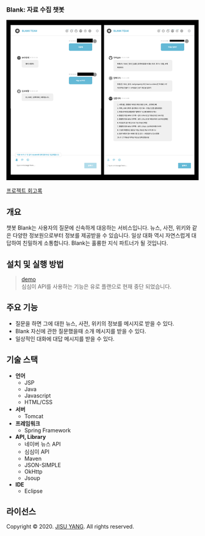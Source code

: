 ### Blank: 자료 수집 챗봇
![](./doc/thumbnail-01.png)

[프로젝트 회고록](https://jisulog.com/docs/essay/project-review/2020-blank)

## 개요
챗봇 Blank는 사용자의 질문에 신속하게 대응하는 서비스입니다. 
뉴스, 사전, 위키와 같은 다양한 정보원으로부터 정보를 제공받을 수 있습니다. 
일상 대화 역시 자연스럽게 대답하여 친밀하게 소통합니다. 
Blank는 훌륭한 지식 파트너가 될 것입니다.

## 설치 및 실행 방법
> [demo](https://blank.egoist.im/)  
> 심심이 API를 사용하는 기능은 유로 플랜으로 현재 중단 되었습니다.

## 주요 기능
- 질문을 하면 그에 대한 뉴스, 사전, 위키의 정보를 메시지로 받을 수 있다.
- Blank 자신에 관한 질문했을때 소개 메시지를 받을 수 있다.
- 일상적인 대화에 대답 메시지를 받을 수 있다.

## 기술 스택
- **언어**
    - JSP
    - Java
    - Javascript
    - HTML/CSS
- **서버**
    - Tomcat
- **프레임워크**
    - Spring Framework
- **API, Library**
    - 네이버 뉴스 API
    - 심심이 API
    - Maven
    - JSON-SIMPLE
    - OkHttp
    - Jsoup
- **IDE**
    - Eclipse

## 라이선스
Copyright © 2020. [JISU YANG](https://jisulog.com/). All rights reserved.